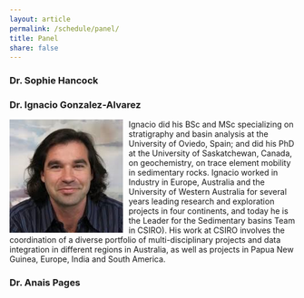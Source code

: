 ```yaml
---
layout: article
permalink: /schedule/panel/
title: Panel
share: false
---
```


### Dr. Sophie Hancock

### Dr. Ignacio Gonzalez-Alvarez

<img src="../images/ignacio.jpg" alt="ignacio.jpg" style="float: left; margin-right: 10px;" />
     
Ignacio did his BSc and MSc specializing on stratigraphy and basin analysis at the University of Oviedo, Spain; and did his PhD at the University of Saskatchewan, Canada, on geochemistry, on trace element mobility in sedimentary rocks. Ignacio worked in Industry in Europe, Australia and the University of Western Australia for several years leading research and exploration projects in four continents, and today he is the Leader for the Sedimentary basins Team in CSIRO). His work at CSIRO involves the coordination of a diverse portfolio of multi-disciplinary projects and data integration in different regions in Australia, as well as projects in Papua New Guinea, Europe, India and South America. 

### Dr. Anais Pages

